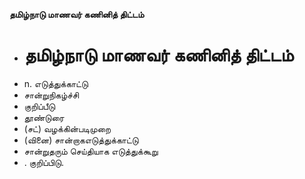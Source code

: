 **தமிழ்நாடு மாணவர் கணினித் திட்டம்**
- # தமிழ்நாடு மாணவர் கணினித் திட்டம்
- n. எடுத்துக்காட்டு
- சான்றுநிகழ்ச்சி
- குறிப்பீடு
- தூண்டுரை
- (சட்) வழக்கின்படிமுறை
- (வினை) சான்றாகஎடுத்துக்காட்டு
- சான்றுதரும் செய்தியாக எடுத்துக்கூறு
- . குறிப்பிடு.

